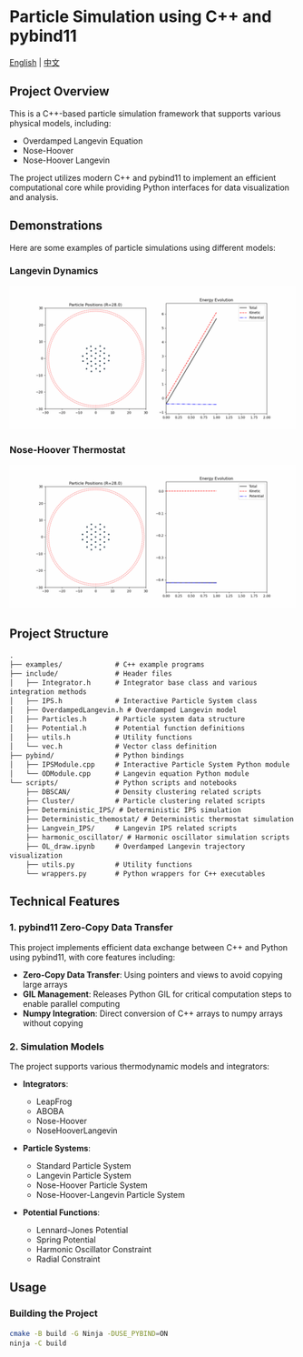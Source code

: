 # Particle Simulation using C++ and pybind11

[English](README.md) | [中文](README_ZH.md)

## Project Overview

This is a C++-based particle simulation framework that supports various physical models, including:
- Overdamped Langevin Equation
- Nose-Hoover
- Nose-Hoover Langevin

The project utilizes modern C++ and pybind11 to implement an efficient computational core while providing Python interfaces for data visualization and analysis.

## Demonstrations

Here are some examples of particle simulations using different models:

### Langevin Dynamics
![Langevin Simulation](./assets/demos/experiment_1_Langevin.gif)

### Nose-Hoover Thermostat
![Nose-Hoover Simulation](./assets/demos/experiment_1_NoseHoover.gif)

## Project Structure

```
.
├── examples/             # C++ example programs
├── include/              # Header files
│   ├── Integrator.h      # Integrator base class and various integration methods
│   ├── IPS.h             # Interactive Particle System class
│   ├── OverdampedLangevin.h # Overdamped Langevin model
│   ├── Particles.h       # Particle system data structure
│   ├── Potential.h       # Potential function definitions
│   ├── utils.h           # Utility functions
│   └── vec.h             # Vector class definition
├── pybind/               # Python bindings
│   ├── IPSModule.cpp     # Interactive Particle System Python module
│   └── ODModule.cpp      # Langevin equation Python module
└── scripts/              # Python scripts and notebooks
    ├── DBSCAN/           # Density clustering related scripts
    ├── Cluster/          # Particle clustering related scripts
    ├── Deterministic_IPS/ # Deterministic IPS simulation
    ├── Deterministic_themostat/ # Deterministic thermostat simulation
    ├── Langvein_IPS/     # Langevin IPS related scripts
    ├── harmonic_oscillator/ # Harmonic oscillator simulation scripts
    ├── OL_draw.ipynb     # Overdamped Langevin trajectory visualization
    ├── utils.py          # Utility functions
    └── wrappers.py       # Python wrappers for C++ executables
```

## Technical Features

### 1. pybind11 Zero-Copy Data Transfer

This project implements efficient data exchange between C++ and Python using pybind11, with core features including:

- **Zero-Copy Data Transfer**: Using pointers and views to avoid copying large arrays
- **GIL Management**: Releases Python GIL for critical computation steps to enable parallel computing
- **Numpy Integration**: Direct conversion of C++ arrays to numpy arrays without copying

### 2. Simulation Models

The project supports various thermodynamic models and integrators:

- **Integrators**:
  - LeapFrog
  - ABOBA
  - Nose-Hoover
  - NoseHooverLangevin

- **Particle Systems**:
  - Standard Particle System
  - Langevin Particle System
  - Nose-Hoover Particle System
  - Nose-Hoover-Langevin Particle System

- **Potential Functions**:
  - Lennard-Jones Potential
  - Spring Potential
  - Harmonic Oscillator Constraint
  - Radial Constraint

## Usage

### Building the Project

```bash
cmake -B build -G Ninja -DUSE_PYBIND=ON
ninja -C build
```
